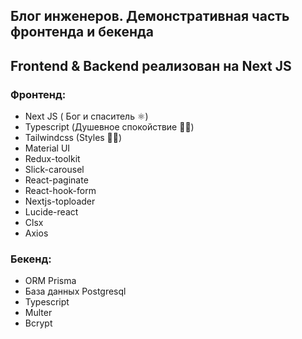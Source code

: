 ## Блог инженеров. Демонстративная часть фронтенда и бекенда
## Frontend & Backend реализован на Next JS

### Фронтенд:

- Next JS ( Бог и спаситель ⚛︎)
- Typescript (Душевное спокойствие 🙏🏻)
- Tailwindcss (Styles 💅🏻)
- Material UI
- Redux-toolkit
- Slick-carousel
- React-paginate
- React-hook-form
- Nextjs-toploader
- Lucide-react
- Clsx
- Axios

 ### Бекенд:

- ORM Prisma  
- База данных Postgresql
- Typescript  
- Multer
- Bcrypt
 
